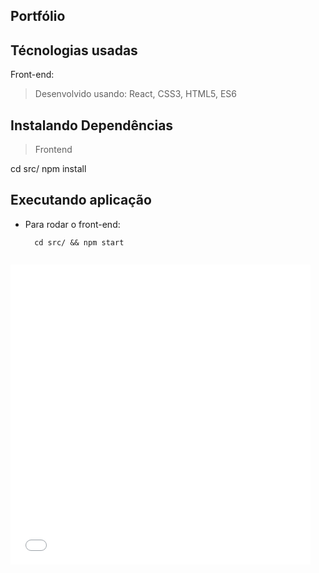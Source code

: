 ## Portfólio
 
## Técnologias usadas

Front-end:

> Desenvolvido usando: React, CSS3, HTML5, ES6


## Instalando Dependências

> Frontend

cd src/
npm install

##  Executando aplicação
 
    
-   Para rodar o front-end:
    
    ```
      cd src/ && npm start


<iframe src="src\images\giphy.gif" width="480" height="480" frameBorder="0" class="giphy-embed" allowFullScreen></iframe>